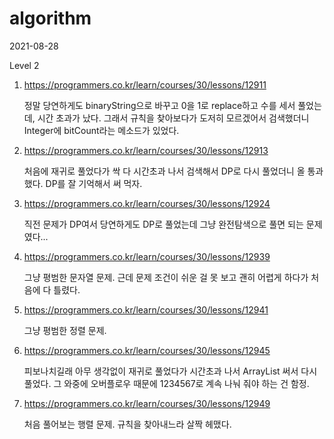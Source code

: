 # algorithm

2021-08-28

Level 2

1. https://programmers.co.kr/learn/courses/30/lessons/12911

   정말 당연하게도 binaryString으로 바꾸고 0을 1로 replace하고 수를 세서 풀었는데, 시간 초과가 났다. 그래서 규칙을 찾아보다가 도저히 모르겠어서 검색했더니 Integer에 bitCount라는 메소드가 있었다.

2. https://programmers.co.kr/learn/courses/30/lessons/12913

   처음에 재귀로 풀었다가 싹 다 시간초과 나서 검색해서 DP로 다시 풀었더니 올 통과했다. DP를 잘 기억해서 써 먹자.

3. https://programmers.co.kr/learn/courses/30/lessons/12924

   직전 문제가 DP여서 당연하게도 DP로 풀었는데 그냥 완전탐색으로 풀면 되는 문제였다...

4. https://programmers.co.kr/learn/courses/30/lessons/12939

   그냥 평범한 문자열 문제. 근데 문제 조건이 쉬운 걸 못 보고 괜히 어렵게 하다가 처음에 다 틀렸다.

5. https://programmers.co.kr/learn/courses/30/lessons/12941

   그냥 평범한 정렬 문제.

6. https://programmers.co.kr/learn/courses/30/lessons/12945

   피보나치길래 아무 생각없이 재귀로 풀었다가 시간초과 나서 ArrayList 써서 다시 풀었다. 그 와중에 오버플로우 때문에 1234567로 계속 나눠 줘야 하는 건 함정.

7. https://programmers.co.kr/learn/courses/30/lessons/12949

   처음 풀어보는 행렬 문제. 규칙을 찾아내느라 살짝 헤맸다.